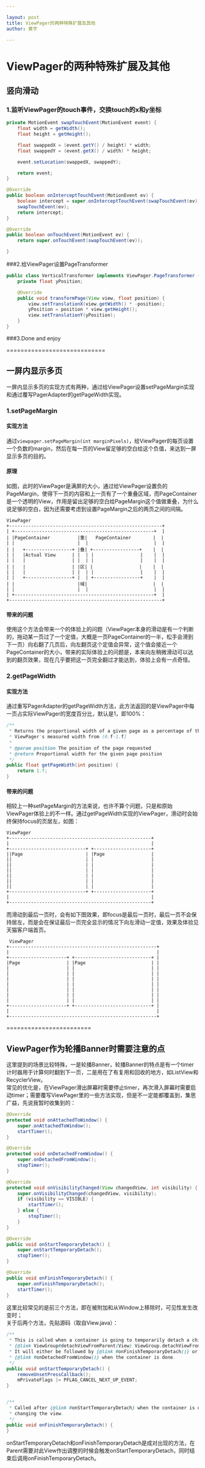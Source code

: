 ```yaml
---

layout: post
title: ViewPager的两种特殊扩展及其他
author: 黄宇

---
```


# ViewPager的两种特殊扩展及其他
## 竖向滑动
### 1.监听ViewPager的touch事件，交换touch的x和y坐标

```java
private MotionEvent swapTouchEvent(MotionEvent event) {
    float width = getWidth();
    float height = getHeight();

    float swappedX = (event.getY() / height) * width;
    float swappedY = (event.getX() / width) * height;

    event.setLocation(swappedX, swappedY);

    return event;
}

@Override
public boolean onInterceptTouchEvent(MotionEvent ev) {
    boolean intercept = super.onInterceptTouchEvent(swapTouchEvent(ev));
    swapTouchEvent(ev);
    return intercept;
}

@Override
public boolean onTouchEvent(MotionEvent ev) {
    return super.onTouchEvent(swapTouchEvent(ev));

}
```

###2.给ViewPager设置PageTransformer

```java
public class VerticalTransformer implements ViewPager.PageTransformer {
    private float yPosition;

    @Override
    public void transformPage(View view, float position) {
        view.setTranslationX(view.getWidth() * -position);
        yPosition = position * view.getHeight();
        view.setTranslationY(yPosition);
    }
}

```

###3.Done and enjoy

============================

## 一屏内显示多页
一屏内显示多页的实现方式有两种，通过给ViewPager设置setPageMargin实现和通过覆写PagerAdapter的getPageWidth实现。

### 1.setPageMargin
#### 实现方法
通过```viewpager.setPageMargin(int marginPixels)```，给ViewPager的每页设置一个负数的margin，然后在每一页的View留足够的空白给这个负值，来达到一屏显示多页的目的。  
#### 原理
如图，此时的ViewPager是满屏的大小，通过给ViewPager设置负的PageMargin，使得下一页的内容和上一页有了一个重叠区域，而PageContainer是一个透明的View，作用是留出足够的空白给PageMargin这个值做重叠，为什么说足够的空白，因为还需要考虑到设置PageMargin之后的两页之间的间隔。  

```
ViewPager
+--------------------------------------------------------+
| +---------------------------------------------------+  |
| |PageContainer          |重|   PageContainer        |  |
| |                       |  |                        |  |
| |   +-----------------+ |叠| +-----------------+    |  |
| |   |Actual View      | |  | |                 |    |  |
| |   |                 | |  | |                 |    |  |
| |   |                 | |区| |                 |    |  |
| |   |                 | |  | |                 |    |  |
| |   +-----------------+ |  | +-----------------+    |  |
| |                       |域|                        |  |
| |                       |  |                        |  |
| +---------------------------------------------------+  |
+--------------------------------------------------------+

```

#### 带来的问题
使用这个方法会带来一个的体验上的问题（ViewPager本身的滑动是有一个判断的，拖动某一页过了一个定值，大概是一页PageContainer的一半，松手会滑到下一页）向右翻了几页后，向左翻页这个定值会异常，这个值会接近一个PageContainer的大小，带来的实际体验上的问题是，本来向左稍微滑动可以达到的翻页效果，现在几乎要把这一页完全翻过才能达到，体验上会有一点奇怪。

### 2.getPageWidth
#### 实现方法
通过重写PagerAdapter的getPageWidth方法，此方法返回的是ViewPager中每一页占实际ViewPager的宽度百分比，默认是1，即100%：  

```java
/**
 * Returns the proportional width of a given page as a percentage of the
 * ViewPager's measured width from (0.f-1.f]
 *
 * @param position The position of the page requested
 * @return Proportional width for the given page position
 */
public float getPageWidth(int position) {
    return 1.f;
}
```

#### 带来的问题
相较上一种setPageMargin的方法来说，也许不算个问题，只是和原始ViewPager体验上的不一样。通过getPageWidth实现的ViewPager，滑动时会始终保持focus的页居左，如图：


```
ViewPager
+----------------------------------------------------+
|                                                    |
+----------------------------+ +---------------------+
||Page                       | |Page                 |
||                           | |                     |
||                           | |                     |
||                           | |                     |
||                           | |                     |
||                           | |                     |
||                           | |                     |
+----------------------------+ +---------------------+
|                                                    |
+----------------------------------------------------+

```


而滑动到最后一页时，会有如下图效果，即focus是最后一页时，最后一页不会保持居左，而是会在保证最后一页完全显示的情况下向左滑动一定值，效果及体验见天猫客户端首页。

```
 ViewPager
+------------------------------------------------------+
|                                                      |
+---------------------+ +----------------------------+ |
|Page                 | |Page                        | |
|                     | |                            | |
|                     | |                            | |
|                     | |                            | |
|                     | |                            | |
|                     | |                            | |
|                     | |                            | |
|                     | |                            | |
+---------------------+ +----------------------------+ |
|                                                      |
+------------------------------------------------------+

```

========================


## ViewPager作为轮播Banner时需要注意的点
这里提到的场景比较特殊，一是轮播Banner，轮播Banner的特点是有一个timer计时器用于计算何时翻到下一页，二是用在了有复用和回收的地方，如ListView和RecyclerView。  
常见的优化是，在ViewPager滑出屏幕时需要停止timer，再次滑入屏幕时需要启动timer；需要覆写ViewPager里的一些方法实现，但是不一定能都覆盖到，集思广益，先说我暂时收集到的：  

```java
@Override
protected void onAttachedToWindow() {
    super.onAttachedToWindow();
    startTimer();
}

@Override
protected void onDetachedFromWindow() {
    super.onDetachedFromWindow();
    stopTimer();
}

@Override
protected void onVisibilityChanged(View changedView, int visibility) {
    super.onVisibilityChanged(changedView, visibility);
    if (visibility == VISIBLE) {
        startTimer();
    } else {
        stopTimer();
    }
}

@Override
public void onStartTemporaryDetach() {
    super.onStartTemporaryDetach();
    stopTimer();
}

@Override
public void onFinishTemporaryDetach() {
    super.onFinishTemporaryDetach();
    startTimer();
}
```

这里比较常见的是前三个方法，即在被附加和从Window上移除时，可见性发生改变时；  
关于后两个方法，先贴源码（取自View.java）：  

```java
/**
 * This is called when a container is going to temporarily detach a child, with
 * {@link ViewGroup#detachViewFromParent(View) ViewGroup.detachViewFromParent}.
 * It will either be followed by {@link #onFinishTemporaryDetach()} or
 * {@link #onDetachedFromWindow()} when the container is done.
 */
public void onStartTemporaryDetach() {
    removeUnsetPressCallback();
    mPrivateFlags |= PFLAG_CANCEL_NEXT_UP_EVENT;
}


/**
 * Called after {@link #onStartTemporaryDetach} when the container is done
 * changing the view.
 */
public void onFinishTemporaryDetach() {
}
 ```   
onStartTemporaryDetach和onFinishTemporaryDetach是成对出现的方法，在Parent需要对此View作出调整的时候会触发onStartTemporaryDetach，同时结束后调用onFinishTemporaryDetach。